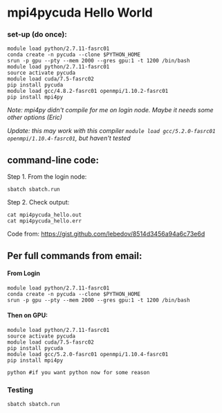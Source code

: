 # mpi4pycuda Hello World

### set-up (do once): 
```
module load python/2.7.11-fasrc01
conda create -n pycuda --clone $PYTHON_HOME
srun -p gpu --pty --mem 2000 --gres gpu:1 -t 1200 /bin/bash
module load python/2.7.11-fasrc01
source activate pycuda
module load cuda/7.5-fasrc02
pip install pycuda
module load gcc/4.8.2-fasrc01 openmpi/1.10.2-fasrc01
pip install mpi4py
```
_Note: mpi4py didn't compile for me on login node. Maybe it needs some other options (Eric)_

_Update: this may work with this compiler ```module load gcc/5.2.0-fasrc01 openmpi/1.10.4-fasrc01```, but haven't tested_

## command-line code:

Step 1. From the login node: 
```
sbatch sbatch.run
```

Step 2. Check output:
```
cat mpi4pycuda_hello.out
cat mpi4pycuda_hello.err
```

Code from: https://gist.github.com/lebedov/8514d3456a94a6c73e6d


## Per full commands from email:
#### From Login
```
module load python/2.7.11-fasrc01
conda create -n pycuda --clone $PYTHON_HOME
srun -p gpu --pty --mem 2000 --gres gpu:1 -t 1200 /bin/bash
```


#### Then on GPU:
```
module load python/2.7.11-fasrc01
source activate pycuda
module load cuda/7.5-fasrc02
pip install pycuda
module load gcc/5.2.0-fasrc01 openmpi/1.10.4-fasrc01
pip install mpi4py

python #if you want python now for some reason
```

### Testing
```
sbatch sbatch.run
```
